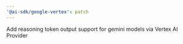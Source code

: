```yaml
---
'@ai-sdk/google-vertex': patch
---
```


Add reasoning token output support for gemini models via Vertex AI Provider
